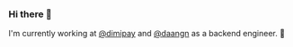 ### Hi there 👋

I'm currently working at [@dimipay](https://github.com/dimipay) and [@daangn](https://github.com/daangn) as a backend engineer. 🤗
